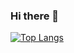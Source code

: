 ### Hi there 👋
[![Top Langs](https://github-readme-stats.vercel.app/api/top-langs/?username=MiRaIOMeZaSu&langs_count=8)](https://github.com/MiRaIOMeZaSu/github-readme-stats)
<!--
**MiRaIOMeZaSu/MiRaIOMeZaSu** is a ✨ _special_ ✨ repository because its `README.md` (this file) appears on your GitHub profile.

Here are some ideas to get you started:

- 🔭 I’m currently working on ...
- 🌱 I’m currently learning ...
- 👯 I’m looking to collaborate on ...
- 🤔 I’m looking for help with ...
- 💬 Ask me about ...
- 📫 How to reach me: ...
- 😄 Pronouns: ...
- ⚡ Fun fact: ...
-->
